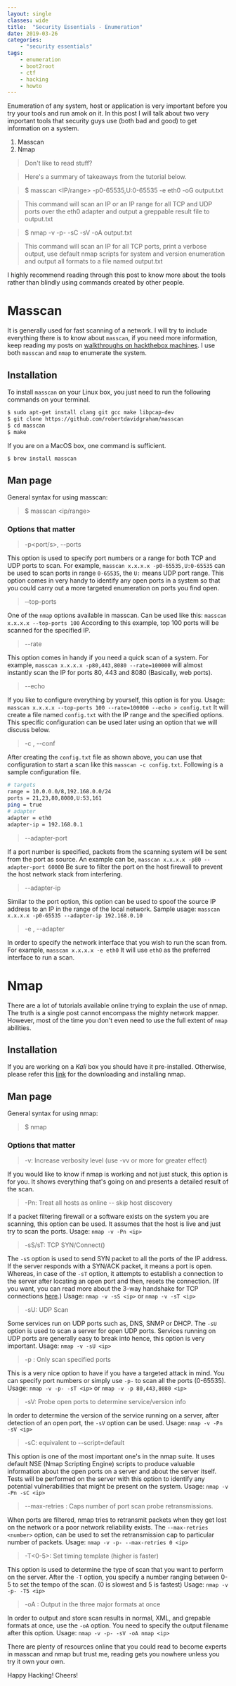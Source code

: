 ```yaml
---
layout: single
classes: wide
title:  "Security Essentials - Enumeration"
date: 2019-03-26
categories:
    - "security essentials"
tags:
    - enumeration
    - boot2root
    - ctf
    - hacking
    - howto
---
```


Enumeration of any system, host or application is very important before you try your tools and run amok on it. In this post I will talk about two very important tools that security guys use (both bad and good) to get information on a system.

1.  Masscan
2.  Nmap

> Don't like to read stuff?

>Here's a summary of takeaways from the tutorial below.

> $ masscan <IP/range> -p0-65535,U:0-65535 -e eth0 -oG output.txt

> This command will scan an IP or an IP range for all TCP and UDP ports over the eth0 adapter and output a greppable result file to output.txt

> $ nmap -v -p- -sC -sV -oA output.txt <IP>

> This command will scan an IP for all TCP ports, print a verbose output, use default nmap scripts for system and version enumeration and output all formats to a file named output.txt

I highly recommend reading through this post to know more about the tools rather than blindly using commands created by other people.

# Masscan

It is generally used for fast scanning of a network. I will try to include everything there is to know about `masscan`, if you need more information, keep reading my posts on [walkthroughs on hackthebox machines](https://swapnil-pathak.github.io/tags/#machines). I use both `masscan` and `nmap` to enumerate the system.

## Installation

To install `masscan` on your Linux box, you just need to run the following commands on your terminal.

```bash
$ sudo apt-get install clang git gcc make libpcap-dev
$ git clone https://github.com/robertdavidgraham/masscan
$ cd masscan
$ make
```

If you are on a MacOS box, one command is sufficient.

```bash
$ brew install masscan
```

## Man page

General syntax for using masscan:
> $ masscan <ip/range> <options>

### Options that matter

> -p<port/s>, --ports<ports>

This option is used to specify port numbers or a range for both TCP and UDP ports to scan. For example, `masscan x.x.x.x -p0-65535,U:0-65535` can be used to scan ports in range `0-65535`, the `U:` means UDP port range.
This option comes in very handy to identify any open ports in a system so that you could carry out a more targeted enumeration on ports you find open.

> ‐‐top-ports <number>

One of the `nmap` options available in masscan. Can be used like this: `masscan x.x.x.x --top-ports 100`
According to this example, top 100 ports will be scanned for the specified IP.

> --rate <packets-per-second>

This option comes in handy if you need a quick scan of a system. For example, `masscan x.x.x.x -p80,443,8080 --rate=100000` will almost instantly scan the IP for ports 80, 443 and 8080 (Basically, web ports).

> --echo

If you like to configure everything by yourself, this option is for you. Usage: `masscan x.x.x.x --top-ports 100 --rate=100000 --echo > config.txt`
It will create a file named `config.txt` with the IP range and the specified options. This specific configuration can be used later using an option that we will discuss below.

> -c <filename>, --conf <filename>

After creating the `config.txt` file as shown above, you can use that configuration to start a scan like this `masscan -c config.txt`.
Following is a sample configuration file.

```bash
# targets
range = 10.0.0.0/8,192.168.0.0/24
ports = 21,23,80,8080,U:53,161
ping = true
# adapter
adapter = eth0
adapter-ip = 192.168.0.1
```

> --adapter-port <port>

If a port number is specified, packets from the scanning system will be sent from the port as source. An example can be, `masscan x.x.x.x -p80 --adapter-port 60000`
Be sure to filter the port on the host firewall to prevent the host network stack from interfering.

> --adapter-ip <ip>

Similar to the port option, this option can be used to spoof the source IP address to an IP in the range of the local network. Sample usage: `masscan x.x.x.x -p0-65535 --adapter-ip 192.168.0.10`

> -e <ifname>, --adapter <ifname>

In order to specify the network interface that you wish to run the scan from. For example, `masscan x.x.x.x -e eth0`
It will use `eth0` as the preferred interface to run a scan.

# Nmap

There are a lot of tutorials available online trying to explain the use of nmap. The truth is a single post cannot encompass the mighty network mapper. However, most of the time you don't even need to use the full extent of `nmap` abilities.

## Installation

If you are working on a *Kali* box you should have it pre-installed. Otherwise, please refer this [link](https://nmap.org/download.html) for the downloading and installing nmap.

## Man page

General syntax for using nmap:
> $ nmap <options> <IP>

### Options that matter

> -v: Increase verbosity level (use -vv or more for greater effect)

If you would like to know if nmap is working and not just stuck, this option is for you. It shows everything that's going on and presents a detailed result of the scan.

> -Pn: Treat all hosts as online -- skip host discovery

If a packet filtering firewall or a software exists on the system you are scanning, this option can be used. It assumes that the host is live and just try to scan the ports.
Usage: `nmap -v -Pn <ip>`

> -sS/sT: TCP SYN/Connect()

The `-sS` option is used to send SYN packet to all the ports of the IP address. If the server responds with a SYN/ACK packet, it means a port is open. Whereas, in case of the `-sT` option, it attempts to establish a connection to the server after locating an open port and then, resets the connection. (If you want, you can read more about the 3-way handshake for TCP connections [here](https://www.geeksforgeeks.org/computer-network-tcp-3-way-handshake-process/).)
Usage: `nmap -v -sS <ip>` or `nmap -v -sT <ip>`

> -sU: UDP Scan

Some services run on UDP ports such as, DNS, SNMP or DHCP. The `-sU` option is used to scan a server for open UDP ports. Services running on UDP ports are generally easy to break into hence, this option is very important.
Usage: `nmap -v -sU <ip>`

> -p : Only scan specified ports

This is a very nice option to have if you have a targeted attack in mind. You can specify port numbers or simply use `-p-` to scan all the ports (0-65535).
Usage: `nmap -v -p- -sT <ip>` or `nmap -v -p 80,443,8080 <ip>`

> -sV: Probe open ports to determine service/version info

In order to determine the version of the service running on a server, after detection of an open port, the `-sV` option can be used.
Usage: `nmap -v -Pn -sV <ip>`

> -sC: equivalent to --script=default

This option is one of the most important one's in the nmap suite. It uses default NSE (Nmap Scripting Engine) scripts to produce valuable information about the open ports on a server and about the server itself. Tests will be performed on the server with this option to identify any potential vulnerabilities that might be present on the system.
Usage: `nmap -v -Pn -sC <ip>`

> --max-retries <number>: Caps number of port scan probe retransmissions.

When ports are filtered, nmap tries to retransmit packets when they get lost on the network or a poor network reliability exists. The `--max-retries <number>` option, can be used to set the retransmission cap to particular number of packets.
Usage: `nmap -v -p- --max-retries 0 <ip>`

> -T<0-5>: Set timing template (higher is faster)

This option is used to determine the type of scan that you want to perform on the server. After the `-T` option, you specify a number ranging between 0-5 to set the tempo of the scan. (0 is slowest and 5 is fastest)
Usage: `nmap -v -p- -T5 <ip>`

> -oA <basename>: Output in the three major formats at once

In order to output and store scan results in normal, XML, and grepable formats at once, use the `-oA` option. You need to specify the output filename after this option.
Usage: `nmap -v -p- -sV -oA nmap <ip>`

There are plenty of resources online that you could read to become experts in masscan and nmap but trust me, reading gets you nowhere unless you try it own your own.

Happy Hacking! Cheers!
